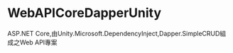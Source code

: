 # WebAPICoreDapperUnity
ASP.NET Core,由Unity.Microsoft.DependencyInject,Dapper.SimpleCRUD組成之Web API專案
